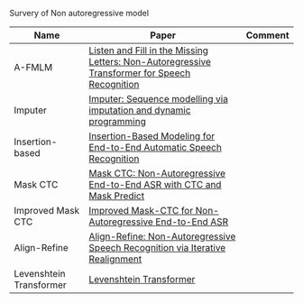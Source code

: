 Survery of Non autoregressive model

| Name        | Paper                                  | Comment | 
| ----------- | -------------------------------------- | ------- |
|  A-FMLM     | [Listen and Fill in the Missing Letters: Non-Autoregressive Transformer for Speech Recognition](https://arxiv.org/abs/1911.04908) |  |  
|  Imputer    | [Imputer: Sequence modelling via imputation and dynamic programming](https://arxiv.org/pdf/2002.08926.pdf) |  | 
|  Insertion-based  | [Insertion-Based Modeling for End-to-End Automatic Speech Recognition](https://arxiv.org/pdf/2005.08700.pdf) |  | 
|  Mask CTC  | [Mask CTC: Non-Autoregressive End-to-End ASR with CTC and Mask Predict](https://arxiv.org/pdf/2010.13270.pdf) |  |
|  Improved Mask CTC   | [Improved Mask-CTC for Non-Autoregressive End-to-End ASR](https://arxiv.org/pdf/1904.01766.pdf) |  |
|  Align-Refine  | [Align-Refine: Non-Autoregressive Speech Recognition via Iterative Realignment](https://arxiv.org/pdf/2010.14233.pdf) | |
|   Levenshtein Transformer   | [Levenshtein Transformer](https://arxiv.org/pdf/1905.11006.pdf) | |
